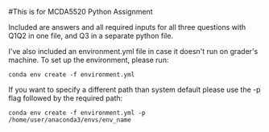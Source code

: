 #This is for MCDA5520 Python Assignment

Included are answers and all required inputs for all three questions with Q1Q2 in one file, and Q3 in a separate python file.

I've also included an environment.yml file in case it doesn't run on grader's machine. To set up the environment, please run:

    conda env create -f environment.yml
    
If you want to specify a different path than system default please use the -p flag followed by the required path:

    conda env create -f environment.yml -p /home/user/anaconda3/envs/env_name
